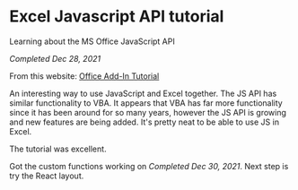 # Excel Javascript API tutorial

Learning about the MS Office JavaScript API

_Completed Dec 28, 2021_

From this website: [Office Add-In Tutorial](https://docs.microsoft.com/en-us/office/dev/add-ins/excel/)

An interesting way to use JavaScript and Excel together. The JS API has similar functionality to VBA. It appears that VBA has far more functionality since it has been around for so many years, however the JS API is growing and new features are being added. It's pretty neat to be able to use JS in Excel.

The tutorial was excellent.

Got the custom functions working on _Completed Dec 30, 2021_. Next step is try the React layout.
